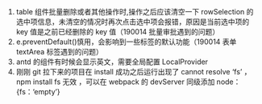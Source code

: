 1. table 组件批量删除或者其他操作时,操作之后应该清空一下 rowSelection 的选中项信息，未清空的情况时再次点击选中项会报错，原因是当前选中项的 key 值是之前已经删除的 key 值（190014 批量审批遇到的问题）
2. e.preventDefault()慎用，会影响到一些标签的默认功能（190014 表单 textArea 标签遇到的问题）
3. antd 的组件有时候会显示英文，需要全局配置 LocalProvider
4. 刚刚 git 拉下来的项目在 install 成功之后运行出现了 cannot resolve ‘fs’ ，npm install fs 无效 ，可以在 webpack 的 devServer 同级添加 node：{fs：‘empty’}
